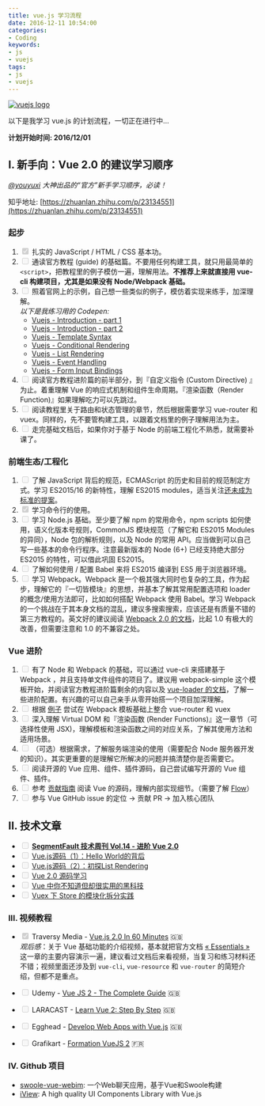 ```yaml
---
title: vue.js 学习流程
date: 2016-12-11 10:54:00
categories:
- Coding
keywords:
- js
- vuejs
tags: 
- js
- vuejs
---
```


[![vuejs logo](http://res.cloudinary.com/dvlfojetn/image/upload/c_scale,w_300/v1481474792/xiaojieli.com/posts/vuejs_logo.png)](https://vuejs.org/)

以下是我学习 vue.js 的计划流程，一切正在进行中...

**计划开始时间: 2016/12/01**

## I. 新手向：Vue 2.0 的建议学习顺序

_*[@youyuxi](https://twitter.com/youyuxi) 大神出品的“官方”新手学习顺序，必读！*_

知乎地址: [https://zhuanlan.zhihu.com/p/23134551](https://zhuanlan.zhihu.com/p/23134551)

<!-- more -->

### 起步

1. <input type="checkbox" checked disabled="disabled"> 扎实的 JavaScript / HTML / CSS 基本功。
2. <input type="checkbox" disabled="disabled"> 通读官方教程 (guide) 的基础篇。不要用任何构建工具，就只用最简单的 `<script>`，把教程里的例子模仿一遍，理解用法。**不推荐上来就直接用 vue-cli 构建项目，尤其是如果没有 Node/Webpack 基础。**   
3. <input type="checkbox" disabled="disabled"> 照着官网上的示例，自己想一些类似的例子，模仿着实现来练手，加深理解。  
    _以下是我练习用的 Codepen:_
    - [Vuejs - Introduction - part 1](http://codepen.io/leo_li/pen/MbOxYL)
    - [Vuejs - Introduction - part 2](http://codepen.io/leo_li/pen/ObzLqg)
    - [Vuejs - Template Syntax](http://codepen.io/leo_li/pen/PbBaoO)
    - [Vuejs - Conditional Rendering](http://codepen.io/leo_li/pen/GNBGEQ)
    - [Vuejs - List Rendering](http://codepen.io/leo_li/pen/vyaQaP)
    - [Vuejs - Event Handling](http://codepen.io/leo_li/pen/QGBYWB)
    - [Vuejs - Form Input Bindings](http://codepen.io/leo_li/pen/rWZVwB)
4. <input type="checkbox" disabled="disabled"> 阅读官方教程进阶篇的前半部分，到『自定义指令 (Custom Directive) 』为止。着重理解 Vue 的响应式机制和组件生命周期。『渲染函数（Render Function)』如果理解吃力可以先跳过。
5. <input type="checkbox" disabled="disabled"> 阅读教程里关于路由和状态管理的章节，然后根据需要学习 vue-router 和 vuex。同样的，先不要管构建工具，以跟着文档里的例子理解用法为主。
6. <input type="checkbox" disabled="disabled"> 走完基础文档后，如果你对于基于 Node 的前端工程化不熟悉，就需要补课了。

### 前端生态/工程化

1. <input type="checkbox" disabled="disabled"> 了解 JavaScript 背后的规范，ECMAScript 的历史和目前的规范制定方式。学习 ES2015/16 的新特性，理解 ES2015 modules，适当关注[还未成为标准的提案](https://github.com/tc39/proposals)。
2. <input type="checkbox" checked disabled="disabled"> 学习命令行的使用。
3. <input type="checkbox" disabled="disabled"> 学习 Node.js 基础。至少要了解 npm 的常用命令，npm scripts 如何使用，语义化版本号规则，CommonJS 模块规范（了解它和 ES2015 Modules 的异同），Node 包的解析规则，以及 Node 的常用 API。应当做到可以自己写一些基本的命令行程序。注意最新版本的 Node (6+) 已经支持绝大部分 ES2015 的特性，可以借此巩固 ES2015。
4. <input type="checkbox" disabled="disabled"> 了解如何使用 / 配置 Babel 来将 ES2015 编译到 ES5 用于浏览器环境。
5. <input type="checkbox" disabled="disabled"> 学习 Webpack。Webpack 是一个极其强大同时也复杂的工具，作为起步，理解它的『一切皆模块』的思想，并基本了解其常用配置选项和 loader 的概念/使用方法即可，比如如何搭配 Webpack 使用 Babel。学习 Webpack 的一个挑战在于其本身文档的混乱，建议多搜索搜索，应该还是有质量不错的第三方教程的。英文好的建议阅读 [Webpack 2.0 的文档](https://webpack.js.org/get-started/)，比起 1.0 有极大的改善，但需要注意和 1.0 的不兼容之处。

### Vue 进阶

1. <input type="checkbox" disabled="disabled"> 有了 Node 和 Webpack 的基础，可以通过 vue-cli 来搭建基于 Webpack ，并且支持单文件组件的项目了。建议用 webpack-simple 这个模板开始，并阅读官方教程进阶篇剩余的内容以及 [vue-loader 的文档](http://vue-loader.vuejs.org/en/)，了解一些进阶配置。有兴趣的可以自己亲手从零开始搭一个项目加深理解。
2. <input type="checkbox" disabled="disabled"> 根据 [例子](https://github.com/vuejs/vue-hackernews-2.0) 尝试在 Webpack 模板基础上整合 vue-router 和 vuex
3. <input type="checkbox" disabled="disabled"> 深入理解 Virtual DOM 和『渲染函数 (Render Functions)』这一章节（可选择性使用 JSX)，理解模板和渲染函数之间的对应关系，了解其使用方法和适用场景。
4. <input type="checkbox" disabled="disabled"> （可选）根据需求，了解服务端渲染的使用（需要配合 Node 服务器开发的知识）。其实更重要的是理解它所解决的问题并搞清楚你是否需要它。
5. <input type="checkbox" disabled="disabled"> 阅读开源的 Vue 应用、组件、插件源码，自己尝试编写开源的 Vue 组件、插件。
6. <input type="checkbox" disabled="disabled"> 参考 [贡献指南](https://github.com/vuejs/vue/blob/dev/.github/CONTRIBUTING.md#development-setup) 阅读 Vue 的源码，理解内部实现细节。（需要了解 [Flow](https://flowtype.org/)）
7. <input type="checkbox" disabled="disabled"> 参与 Vue GitHub issue 的定位 -> 贡献 PR -> 加入核心团队

## II. 技术文章

- <input type="checkbox" disabled="disabled"> [**SegmentFault 技术周刊 Vol.14 - 进阶 Vue 2.0**](https://segmentfault.com/a/1190000007638646)
- <input type="checkbox" disabled="disabled"> [Vue.js源码（1）：Hello World的背后](https://segmentfault.com/a/1190000006866881)
- <input type="checkbox" disabled="disabled"> [Vue.js源码（2）：初探List Rendering](https://segmentfault.com/a/1190000006938217)
- <input type="checkbox" disabled="disabled"> [Vue 2.0 源码学习](https://segmentfault.com/a/1190000007484936)
- <input type="checkbox" disabled="disabled"> [Vue 中你不知道但却很实用的黑科技](https://segmentfault.com/a/1190000007694540?utm_source=weekly&utm_medium=email&utm_campaign=email_weekly)
- <input type="checkbox" disabled="disabled"> [Vuex 下 Store 的模块化拆分实践](https://segmentfault.com/a/1190000007667542?utm_source=weekly&utm_medium=email&utm_campaign=email_weekly)

### III. 视频教程

- <input type="checkbox" checked disabled="disabled"> Traversy Media - [Vue.js 2.0 In 60 Minutes](https://www.youtube.com/watch?utm_campaign=Revue%20newsletter&utm_medium=Newsletter&utm_source=revue&v=-zW1zHqsdyc#t=18.20633431) 🇬🇧   
   _观后感_：关于 Vue 基础功能的介绍视频，基本就把官方文档 [« Essentials »](https://vuejs.org/v2/guide/) 这一章的主要内容演示一遍，建议看过文档后来看视频，当复习和练习材料还不错；视频里面还涉及到 `vue-cli`, `vue-resource` 和 `vue-router` 的简短介绍，但都不是重点。
   
- <input type="checkbox" disabled="disabled"> Udemy - [Vue JS 2 - The Complete Guide](https://www.udemy.com/vuejs-2-the-complete-guide/learn/v4/content) 🇬🇧
   
- <input type="checkbox" disabled="disabled"> LARACAST - [Learn Vue 2: Step By Step](https://laracasts.com/series/learn-vue-2-step-by-step) 🇬🇧

- <input type="checkbox" disabled="disabled"> Egghead - [Develop Web Apps with Vue.js](https://egghead.io/courses/develop-web-apps-with-vue-js) 🇬🇧

- <input type="checkbox" disabled="disabled"> Grafikart - [Formation VueJS 2](https://www.grafikart.fr/formations/vuejs) 🇫🇷

### IV. Github 项目

- [swoole-vue-webim](https://github.com/wh469012917/swoole-vue-webim): 一个Web聊天应用，基于Vue和Swoole构建
- [iView](https://github.com/iview/iview): A high quality UI Components Library with Vue.js


